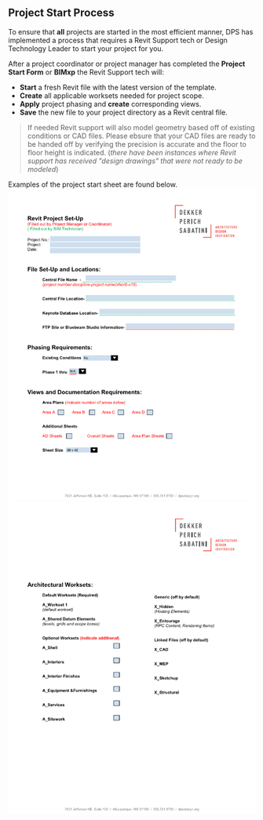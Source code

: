 ## Project Start Process

To ensure that **all** projects are started in the most efficient manner, DPS has implemented a process that requires a Revit Support tech or Design Technology Leader to start your project for you.

After a project coordinator or project manager has completed the **Project Start Form** or **BIMxp** the Revit Support tech will:

* **Start** a fresh Revit file with the latest version of the template.
* **Create** all applicable worksets needed for project scope.
* **Apply** project phasing and **create** corresponding views.
* **Save** the new file to your project directory as a Revit central file.

>If needed Revit support will also model geometry based off of existing conditions or CAD files. Please ebsure that your CAD files are ready to be handed off by verifying the precision is accurate and the floor to floor height is indicated. (*there have been instances where Revit support has received "design drawings" that were not ready to be modeled*)

Examples of the project start sheet are found below.
<img src="images/2-1/2-1_projectstart1.png" alt="Project Start 1" style="width: 25x;"/>
<img src="images/2-1/2-1_projectstart2.png" alt="Project Start 2" style="width: 25x;"/>
